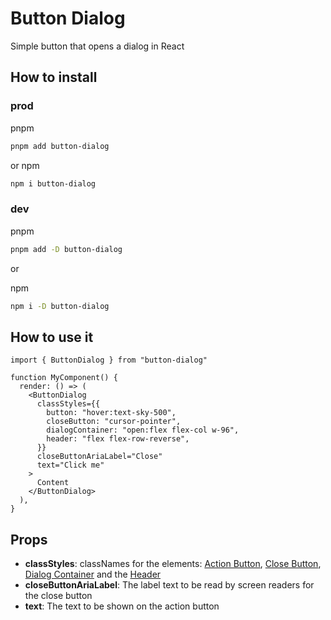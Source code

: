 # Button Dialog

Simple button that opens a dialog in React

## How to install

### prod

pnpm

```bash
pnpm add button-dialog
```

or
npm

```bash
npm i button-dialog
```


### dev

pnpm

```bash
pnpm add -D button-dialog
```

or

npm

```bash
npm i -D button-dialog
```

## How to use it

```tsx
import { ButtonDialog } from "button-dialog"

function MyComponent() {
  render: () => (
    <ButtonDialog
      classStyles={{
        button: "hover:text-sky-500",
        closeButton: "cursor-pointer",
        dialogContainer: "open:flex flex-col w-96",
        header: "flex flex-row-reverse",
      }}
      closeButtonAriaLabel="Close"
      text="Click me"
    >
      Content
    </ButtonDialog>
  ),
}
```

## Props

- **classStyles**: classNames for the elements: [Action Button](https://github.com/TiagoAMarek/ButtonDialog/blob/154a4fcd334b7ff2759572323260c96ec6bf55b1/src/index.tsx#L47), [Close Button](https://github.com/TiagoAMarek/ButtonDialog/blob/154a4fcd334b7ff2759572323260c96ec6bf55b1/src/index.tsx#L36), [Dialog Container](https://github.com/TiagoAMarek/ButtonDialog/blob/154a4fcd334b7ff2759572323260c96ec6bf55b1/src/index.tsx#L31) and the [Header](https://github.com/TiagoAMarek/ButtonDialog/blob/154a4fcd334b7ff2759572323260c96ec6bf55b1/src/index.tsx#L34)
- **closeButtonAriaLabel**: The label text to be read by screen readers for the close button
- **text**: The text to be shown on the action button
